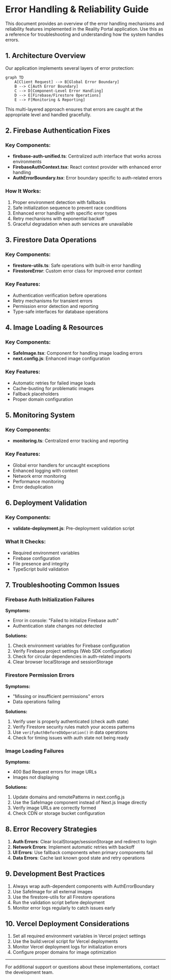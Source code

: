 # Error Handling & Reliability Guide

This document provides an overview of the error handling mechanisms and reliability features implemented in the Reality Portal application. Use this as a reference for troubleshooting and understanding how the system handles errors.

## 1. Architecture Overview

Our application implements several layers of error protection:

```mermaid
graph TD
    A[Client Request] --> B[Global Error Boundary]
    B --> C[Auth Error Boundary]
    C --> D[Component-Level Error Handling]
    D --> E[Firebase/Firestore Operations]
    E --> F[Monitoring & Reporting]
```

This multi-layered approach ensures that errors are caught at the appropriate level and handled gracefully.

## 2. Firebase Authentication Fixes

### Key Components:

- **firebase-auth-unified.ts**: Centralized auth interface that works across environments
- **FirebaseAuthContext.tsx**: React context provider with enhanced error handling
- **AuthErrorBoundary.tsx**: Error boundary specific to auth-related errors

### How It Works:

1. Proper environment detection with fallbacks
2. Safe initialization sequence to prevent race conditions
3. Enhanced error handling with specific error types
4. Retry mechanisms with exponential backoff
5. Graceful degradation when auth services are unavailable

## 3. Firestore Data Operations

### Key Components:

- **firestore-utils.ts**: Safe operations with built-in error handling
- **FirestoreError**: Custom error class for improved error context

### Key Features:

- Authentication verification before operations
- Retry mechanisms for transient errors
- Permission error detection and reporting
- Type-safe interfaces for database operations

## 4. Image Loading & Resources

### Key Components:

- **SafeImage.tsx**: Component for handling image loading errors
- **next.config.js**: Enhanced image configuration

### Key Features:

- Automatic retries for failed image loads
- Cache-busting for problematic images
- Fallback placeholders
- Proper domain configuration

## 5. Monitoring System

### Key Components:

- **monitoring.ts**: Centralized error tracking and reporting

### Key Features:

- Global error handlers for uncaught exceptions
- Enhanced logging with context
- Network error monitoring
- Performance monitoring
- Error deduplication

## 6. Deployment Validation

### Key Components:

- **validate-deployment.js**: Pre-deployment validation script

### What It Checks:

- Required environment variables
- Firebase configuration
- File presence and integrity
- TypeScript build validation

## 7. Troubleshooting Common Issues

### Firebase Auth Initialization Failures

**Symptoms:**

- Error in console: "Failed to initialize Firebase auth"
- Authentication state changes not detected

**Solutions:**

1. Check environment variables for Firebase configuration
2. Verify Firebase project settings (Web SDK configuration)
3. Check for circular dependencies in auth-related imports
4. Clear browser localStorage and sessionStorage

### Firestore Permission Errors

**Symptoms:**

- "Missing or insufficient permissions" errors
- Data operations failing

**Solutions:**

1. Verify user is properly authenticated (check auth state)
2. Verify Firestore security rules match your access patterns
3. Use `verifyAuthBeforeDbOperation()` in data operations
4. Check for timing issues with auth state not being ready

### Image Loading Failures

**Symptoms:**

- 400 Bad Request errors for image URLs
- Images not displaying

**Solutions:**

1. Update domains and remotePatterns in next.config.js
2. Use the SafeImage component instead of Next.js Image directly
3. Verify image URLs are correctly formed
4. Check CDN or storage bucket configuration

## 8. Error Recovery Strategies

1. **Auth Errors**: Clear localStorage/sessionStorage and redirect to login
2. **Network Errors**: Implement automatic retries with backoff
3. **UI Errors**: Use fallback components when primary components fail
4. **Data Errors**: Cache last known good state and retry operations

## 9. Development Best Practices

1. Always wrap auth-dependent components with AuthErrorBoundary
2. Use SafeImage for all external images
3. Use the firestore-utils for all Firestore operations
4. Run the validation script before deployment
5. Monitor error logs regularly to catch issues early

## 10. Vercel Deployment Considerations

1. Set all required environment variables in Vercel project settings
2. Use the build:vercel script for Vercel deployments
3. Monitor Vercel deployment logs for initialization errors
4. Configure proper domains for image optimization

---

For additional support or questions about these implementations, contact the development team.
